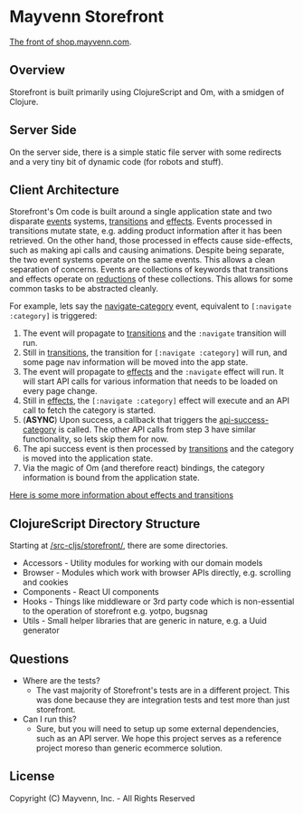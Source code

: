 # Mayvenn Storefront
[The front of shop.mayvenn.com][9].

## Overview
Storefront is built primarily using ClojureScript and Om, with a smidgen of Clojure.

## Server Side
On the server side, there is a simple static file server with some redirects and a very tiny bit of dynamic code (for robots and stuff).

## Client Architecture
Storefront's Om code is built around a single application state and two disparate [events][2] systems, [transitions][0] and [effects][1].
Events processed in transitions mutate state, e.g. adding product information after it has been retrieved.
On the other hand, those processed in effects cause side-effects, such as making api calls and causing animations.
Despite being separate, the two event systems operate on the same events.
This allows a clean separation of concerns.
Events are collections of keywords that transitions and effects operate on [reductions][10] of these collections.
This allows for some common tasks to be abstracted cleanly.

For example, lets say the [navigate-category][3] event, equivalent to ```[:navigate :category]``` is triggered:
 1. The event will propagate to [transitions][11] and the ```:navigate``` transition will run.
 2. Still in [transitions][5], the transition for ```[:navigate :category]``` will run, and some page nav information will be moved into the app state.
 3. The event will propagate to [effects][12] and the ```:navigate``` effect will run.  It will start API calls for various information that needs to be loaded on every page change.
 4. Still in [effects][6], the ```[:navigate :category]``` effect will execute and an API call to fetch the category is started.
 5. (**ASYNC**) Upon success, a callback that triggers the [api-success-category][4] is called.  The other API calls from step 3 have similar functionality, so lets skip them for now.
 6. The api success event is then processed by [transitions][7] and the category is moved into the application state.
 7. Via the magic of Om (and therefore react) bindings, the category information is bound from the application state.


[Here is some more information about effects and transitions][8]

## ClojureScript Directory Structure
Starting at [/src-cljs/storefront/][13], there are some directories.

* Accessors - Utility modules for working with our domain models
* Browser - Modules which work with browser APIs directly, e.g. scrolling and cookies
* Components - React UI components
* Hooks - Things like middleware or 3rd party code which is non-essential to the operation of storefront e.g. yotpo, bugsnag
* Utils - Small helper libraries that are generic in nature, e.g. a Uuid generator


## Questions
* Where are the tests?
  * The vast majority of Storefront's tests are in a different project.
  This was done because they are integration tests and test more than just storefront.
* Can I run this?
  * Sure, but you will need to setup up some external dependencies, such as an API server. We hope this project serves as a reference project moreso than generic ecommerce solution.

## License
Copyright (C) Mayvenn, Inc. - All Rights Reserved

[0]: https://github.com/Mayvenn/storefront/blob/master/src-cljs/storefront/transitions.cljs
[1]: https://github.com/Mayvenn/storefront/blob/master/src-cljs/storefront/effects.cljs
[2]: https://github.com/Mayvenn/storefront/blob/master/src-cljs/storefront/events.cljs
[3]: https://github.com/Mayvenn/storefront/blob/master/src-cljs/storefront/events.cljs#L10
[4]: https://github.com/Mayvenn/storefront/blob/master/src-cljs/storefront/events.cljs#L107
[5]: https://github.com/Mayvenn/storefront/blob/master/src-cljs/storefront/transitions.cljs#L26
[6]: https://github.com/Mayvenn/storefront/blob/master/src-cljs/storefront/effects.cljs#L79
[7]: https://github.com/Mayvenn/storefront/blob/master/src-cljs/storefront/transitions.cljs#L107
[8]: http://engineering.mayvenn.com/2015/05/28/Transitions-and-Effects/
[9]: https://shop.mayvenn.com
[10]: https://clojuredocs.org/clojure.core/reductions
[11]: https://github.com/Mayvenn/storefront/blob/master/src-cljs/storefront/transitions.cljs#L18
[12]: https://github.com/Mayvenn/storefront/blob/master/src-cljs/storefront/effects.cljs#L33
[13]: https://github.com/Mayvenn/storefront/tree/master/src-cljs/storefront

